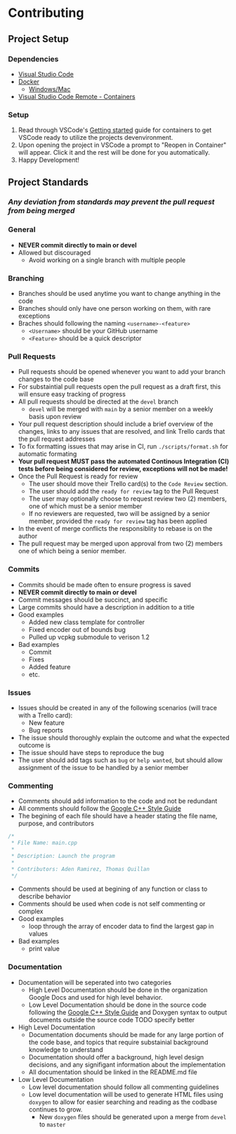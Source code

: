 # Contributing

## Project Setup

### Dependencies

* [Visual Studio Code](https://code.visualstudio.com/)
* [Docker](https://www.docker.com/)
  * [Windows/Mac](https://www.docker.com/products/docker-desktop/)
* [Visual Studio Code Remote - Containers](https://marketplace.visualstudio.com/items?itemName=ms-vscode-remote.remote-containers)

### Setup

1. Read through VSCode's [Getting started](https://code.visualstudio.com/docs/remote/containers#_getting-started) guide for containers to get VSCode ready to utilize the projects devenvironment.
2. Upon opening the project in VSCode a prompt to "Reopen in Container" will appear. Click it and the rest will be done for you automatically.
3. Happy Development!

## Project Standards

### *Any deviation from standards may prevent the pull request from being merged*

### General

* **NEVER commit directly to main or devel**
* Allowed but discouraged
  * Avoid working on a single branch with multiple people

### Branching

* Branches should be used anytime you want to change anything in the code
* Branches should only have one person working on them, with rare exceptions
* Braches should following the naming `<username>-<feature>`
  * `<Username>` should be your GitHub username
  * `<Feature>` should be a quick descriptor

### Pull Requests

* Pull requests should be opened whenever you want to add your branch changes to the code base
* For substaintial pull requests open the pull request as a draft first, this will ensure easy tracking of progress
* All pull requests should be directed at the `devel` branch
  * `devel` will be merged with `main` by a senior member on a weekly basis upon review
* Your pull request description should include a brief overview of the changes, links to any issues that are resolved, and link Trello cards that the pull request addresses
* To fix formatting issues that may arise in CI, run `./scripts/format.sh` for automatic formating
* **Your pull request MUST pass the automated Continous Integration (CI) tests before being considered for review, exceptions will not be made!**
* Once the Pull Request is ready for review
  * The user should move their Trello card(s) to the `Code Review` section.
  * The user should add the `ready for review` tag to the Pull Request
  * The user may optionally choose to request review two (2) members, one of which must be a senior member
  * If no reviewers are requested, two will be assigned by a senior member, provided the `ready for review` tag has been applied
* In the event of merge conflicts the responsiblity to rebase is on the author
* The pull request may be merged upon approval from two (2) members one of which being a senior member.

### Commits

* Commits should be made often to ensure progress is saved
* **NEVER commit directly to main or devel**
* Commit messages should be succinct, and specific
* Large commits should have a description in addition to a title
* Good examples
  * Added new class template for controller
  * Fixed encoder out of bounds bug
  * Pulled up vcpkg submodule to verison 1.2
* Bad examples
  * Commit
  * Fixes
  * Added feature
  * etc.

### Issues

* Issues should be created in any of the following scenarios (will trace with a Trello card):
  * New feature
  * Bug reports
* The issue should thoroughly explain the outcome and what the expected outcome is
* The issue should have steps to reproduce the bug
* The user should add tags such as `bug` or `help wanted`, but should allow assignment of the issue to be handled by a senior member

### Commenting

* Comments should add information to the code and not be redundant
* All comments should follow the [Google C++ Style Guide](https://google.github.io/styleguide/cppguide.html)
* The begining of each file should have a header stating the file name, purpose, and contributors

``` cpp
/*
 * File Name: main.cpp
 *
 * Description: Launch the program
 *
 * Contributors: Aden Ramirez, Thomas Quillan
 */
```

* Comments should be used at begining of any function or class to describe behavior
* Comments should be used when code is not self commenting or complex
* Good examples
  * loop through the array of encoder data to find the largest gap in values
* Bad examples
  * print value

### Documentation

* Documentation will be seperated into two categories
    * High Level Documentation should be done in the organization Google Docs and used for high level behavior.
    * Low Level Documentation should be done in the source code following the [Google C++ Style Guide](https://google.github.io/styleguide/cppguide.html) and Doxygen syntax to output documents outside the source code TODO specify better
* High Level Documentation
    * Documentation documents should be made for any large portion of the code base, and topics that require substainial background knowledge to understand
    * Documentation should offer a background, high level design decisions, and any signifigant information about the implementation
    * All documentation should be linked in the README.md file
* Low Level Documentation
    * Low level documentation should follow all commenting guidelines
    * Low level documentation will be used to generate HTML files using `doxygen` to allow for easier searching and reading as the codbase continues to grow.
      * New `doxygen` files should be generated upon a merge from `devel` to `master`
